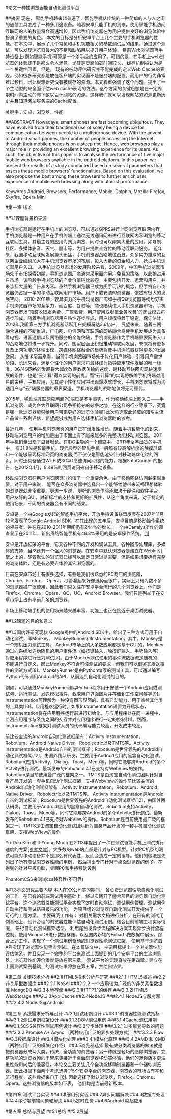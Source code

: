 
#论文一种性浏览器能自动化测试平台


##摘要
现在， 智能手机越来越普遍了，智能手机从传统的一种简单的人与人之间的通信工具变成了一种多用途设备。随着安卓只能手机的到来，使用智能手机访问互联网的人的数量将会高速增长。因此手机浏览器在为用户提供良好的浏览体验中扮演了重要的角色。
本文的目标是分析安卓平台上几个主要的手机浏览器的性能。在本文中，展示了几个常见和手机功能相关的参数测试后的结果。通过这个测试，可以发现浏览器最大的不足和缺陷用以提升用户体验。
目前Web浏览器再手持设备上(例如智能手机)可算是一个杀手级的应用了。可惜的是，在手机上web浏览器的体验却不是那么令人满意。尤其是页面加载时间较长， 缓存机制被认为是一个关键性因素。但是， 现有的被动评估研究并不能完成的定义Web Cache的表现。例如很多研究都是放在客户端的实现而不是服务端的配置。而用户的行为非常难以预料，因此很难研究没有被缓存的资源。本文着重强调了这个问题。提出了一个主动型的来全面评估web cache表现的方法。这个方案的关键思想是在一定周期时间内主动的爬下数以百计网站的资源。这样我们就可以发现网站的资源更新历史并且知道网站服务端的Cache配置。


关键字：安卓，浏览器，性能

##ABSTRACT
Nowadays, smart phones are fast becoming ubiquitous. They have evolved from their traditional use of solely being a device for communication between people to a multipurpose device. With the advent of Android smart phones, the number of people accessing the Internet through their mobile phones is on a steep rise. Hence, web browsers play a major role in providing an excellent browsing experience for its users. As such, the objective of this paper is to analyse the performance of five major mobile web browsers available in the android platform. In this paper, we present the results of a study conducted based on several parameters that assess these mobile browsers’ functionalities. Based on this evaluation, we also propose the best among these browsers to further enrich user experience of mobile web browsing along with utmost performance.

Keywords
Android, Browsers, Performance, Mobile, Dolphin, Mozilla Firefox, Skyfire, Opera Mini


#第一章 绪论


##1.1课题背景和来源

手机浏览器是运行在手机上的浏览器，可以通过GPRS进行上网浏览互联网内容。手机浏览器是一种用户在手机终端上通过无线通讯网络进行互联网内容浏览的移动互联网工具，其最主要的应用为网页浏览，同时也可以聚集大量的应用，如导航、社区、多媒体影音、天气、股市等，为用户提供全方位的移动互联网服务。
近年来，我国移动互联网发展势头迅猛，手机浏览器战略地位凸显，众多实力雄厚的互联网企业纷纷加大在手机浏览器市场的布局，投入大量的资金和人力，抢占手机浏览器用户入口。
从手机浏览器市场的发展阶段来看，2009年，中国手机浏览器市场处于市场探索初期，手机浏览器厂商通常采用面向用户免费的策略，以此抢占用户市场。该阶段手机浏览器的产业价值链比较短，主要包括开发、运营和用户，并未涉及大量的广告和内容。虽然手机浏览器已成为炙手可热的概念，但手机自带浏览器仍占据一半的移动互联网用户市场。用户下载安装的浏览器，依然有很大的发展空间。
2010-2011年，较具实力的手机浏览器厂商如手机QQ浏览器等纷纷夯实手机浏览器市场的竞争力，而百度、谷歌等厂商也陆续进入手机浏览器市场。手机浏览器市场“预装收取服务费、广告收费、用户使用或增值业务收费”的商业模式将逐步形成。随着手机浏览器用户粘性逐步养成，用户规模将趋于稳定，保守估计，2012年我国第三方手机浏览器活跃用户规模将达3.6亿户。
展望未来，随着三网融合进程的不断推进，广电网、电信网和互联网的网络融合将使手机发展成为具备看电视、语音通信以及网络服务的全能终端，手机浏览器作为手机端重要网络入口的战略地位将进一步提升。同时，国家层面正积极推动物联网发展，未来将有更多具备上网功能的终端出现，跨媒体网络融合的趋势将使手机浏览器获得更多的发展空间。
从技术层面来看，当前手机浏览器市场处于优化用户体验、引导用户需求阶段，长远来看，满足个性化的用户需求将最终成为指导应用软件发展的唯一标准。3G/4G网络的发展将大幅度改善数据传输的速度，是移动互联网实现快速发展的条件，也是“云计算”得以实现的前提。而“云计算”的实现将解除手机终端对用户的束缚，手机应用，尤其是个性化应用将出现爆发式增长，手机浏览器将成为沟通用户与“云”端服务器的重要渠道，手机浏览器的战略地位将无可替代。

2015年，移动端互联网应用超PC端已是不争事实，作为移动终端上网入口——手机浏览器，成为各大互联网公司争相抢夺的必争之地。在这样的行业背景下，究竟是哪一款浏览器能够给用户带来更好的浏览体验呢?此次将选取此领域的知名主流产品做一系列评估，希望能够成为用户选择手机浏览器时的参考。


最近几年， 使用手机浏览网页的用户正在爆发性增长。随着手机智能化的到来，移动端浏览用户的增加是由于市面上有了越来越多的完整功能移动浏览器。 2011年手机销量出现了显著增长。在IDC主导的一个调查中， 2011年全年出货的手机中， 有31.8%是智能手机。现代典型的智能手机一般都有较高解析度的触摸屏幕和一个能够呈现标准网页的浏览器,而不仅仅是智能渲染针对移动端优化过的网页。同时还具备通过Wi-Fi或3G4G高速访问网络的能力，根据SataCounter的报告，在2012年1月，8.49%的网页访问来自于移动设备。

移动端浏览器在用户浏览网页时扮演了一个重要角色，由于移动网络访问越来越重要，对于用户来说， 能否在众多浏览器中选择出一个能够给他带来流畅理想体验的浏览器就非常重要。更进一步说， 更好的浏览体验还取决于硬件和软件平台，用户友好的GUI，对新标准的支持和更好的扩展性，从这个角度来说，对于特定的使用场景，不同的浏览器会有不同的结果。

安卓是一个由Google发起的智能手机平台，开放手持设备联盟发表在2007年11月12号发表了Google Android SDK，在其出现的五年后，安卓目前是移动操作系统的领导者，并在在2010-2011年期间仍有244%的增长。一个由Canalys所作的调查显示在2011年，新出货的智能手机有48.8%采用的是安卓操作系统。[[1]](Global%20mobile%20statistics%202012:%20all%20quality%20mobile%20marketing%20research,%20mobile%20Web%20stats,%20ad%20revenue,usage,trends,%20http://mobithinking.com/mobile-marketing-%20tools/latest-mobile-stats%20Last%20accessed%20on%208th%20April%202012)

安卓是开放框架的平台，它又各种不同的开发和调试工具，各种图形处理库，多媒体的支持，当然还有一个强大的浏览器。在安卓中默认浏览器是建立在Webkit引擎之上的，尽管默认的浏览器已经可以满足日常浏览需要，但是如果想要拥有完整的浏览体验，还是有必要去体验其它浏览器的。

目前在安卓市场上有很多选择，有些是我们很熟悉的PC商店的浏览器，Chrome，Firefox， Opera。尽管看起来好像选择面很广，实际上只有为数不多的浏览器被广泛使用，因此我们只关注在安卓平台流行的几个浏览器上，他们是 Firefox，Chrome，Opera，QQ，UC，Android Browser。我们只是列举了在安卓市场上占有率前几名的浏览器。


市场上移动端手机的使用场景越来越丰富，功能上也正在接近于桌面浏览器。



##1.2课题的目的和意义


##1.3国内外研究现状
Google提供的Android SDK中，给出了三种方式可用于自动化测试，即Monkey、
MonkeyRunner和Instrumentation。其中，Monkey是一个随机压力测试工具。
Android市场上的大多数应用都是基于GUI的，Monkey通过向系统发送伪随机的用户事件流（如按键输入、触摸屏输入、手势输入等），对应用程序进行压力测试[7]。由于Monkey测试使用的事件流数据流是随机的，不能进行自定义，因此Monkey不符合可控测试的要求，但我们可以借鉴其发送事件的测试方式[8]。MonkeyRunner是由Python编写的测试工具，可以通过编写Python代码调用Android的API，从而达到自动化测试的目的。

例如，可以通过MonkeyRunner编写Python程序用于安装一个Android应用或测试包、运行测试、发送模拟事件、截取用户界面图片并存储到工作空间等等[9]。Instrumentation可理解为一种没有图形界面的、具有启动能力、用于监控其他类的工具类[10]。应用程序运行时，如果Instrumentation设置为开启状态，Instrumentation将在应用程序运行前进行初始化，与应用程序处在同一进程中，监测应用程序与系统之间的交互并对应用程序进行一定的控制[11]。然而，Instrumentation框架对测试人员的代码编写能力较高，开发成本较高。

前比较主流的Android自动化测试框架有：Activity Instrumentation，Robotium，Android  Native  Driver，Robolectric以及TMTS等。Activity  Instrumentation是Android自带的测试框架；Robotium是世界领先的Android自动化测试框架[12]，由国外团队研发，主要用于Android应用的黑盒自动化测试，Roboitum支持Activity，Dialog，Toast，Menu等，同时它能够跨Android的多个Actvity进行测试。最新发布的Robotium  4.1已支持对WebView的操作。Robotium是目前使用最广泛的框架之一。TMTS是由淘宝自动化测试团队针对自身产品开发的一套手机自动化测试框架，支持WebView的操作前比较主流的Android自动化测试框架有：Activity Instrumentation，Robotium，Android  Native  Driver，Robolectric以及TMTS等。
Activity  Instrumentation是Android自带的测试框架；Robotium是世界领先的Android自动化测试框架[12]，由国外团队研发，主要用于Android应用的黑盒自动化测试，Roboitum支持Activity，Dialog，Toast，Menu等，同时它能够跨Android的多个Actvity进行测试。最新发布的Robotium  4.1已支持对WebView的操作。Robotium是目前使用最广泛的框架之一。TMTS是由淘宝自动化测试团队针对自身产品开发的一套手机自动化测试框架，支持WebView的操作


Yu-Doo Kim 和 Il-Young Moon 在2013年提出了一种在测试智能手机上测试执行速度的方案[[参考文献]](Performance%20Analysis%20of%20Web-browsing%20Speed%20in%20Smart%20Mobile%20Devices)。大多数的web站点都是针对与PC机型。针对PC机型的测试可能对移动设备并不是那么有代表性，反而会造成一定的误导。他们的做法是先列出了所有测试浏览器性能的用例， 然后排出专门针对于桌面浏览器的例子。在得到的针对平板电脑，桌面PC和手持移动设别


PhantomCSS来测试css兼容性(不可靠)


##1.3本文研究主要内容
本人在XX公司实习期间， 曾负责浏览器性能自动化测试的工作。在已有的前端测试用例基础上，经过实践开了适合项目的浏览器自动化测试平台。这个浏览器性能测试平台实现了定时自动测试，测试用例管理，测试用例自动执行和测试结果报告的功能， 为项目组的浏览器自动化测试开发提供了一个可行的工程方案。
主要研究工作有： 对相关需求文档进行分析，在已有的测试用例基础上，设计合理的浏览器性能评估自动化测试用例。结合目前前端工程实际情况， 进行自动化测试框架选型， 利用尾触发异步流程解决方案实现异步执行流程控制。使用MongoDB进行数据存储，以及国内新颖的Echarts做数据中展示。综合上述工作，实现了一个测试用例驱动的浏览器性能测试框架， 使用基于浏览器API实现了浏览器性能黑盒测试。
在本篇论文中， 主要目标提出一个浏览器性能评估体系，并且实现一个完整的平台来测试上面提到的几个安卓平台的主流浏览器。浏览器性能评价维度将放在第三章， 测试平台的实现将放在第四章。建立在上面测试案例基础上的测试结果将放在第五章，并给出结果。

#第二章 关键技术分析
##2.1HTML5技术分析与研究
###2.1.1 HTML5概述
##2.2非关系型数据库
###2.2.1 NoSql
###2.2.2 一个应用较为广泛的的非关系型数据库 MongoDB
##2.3本地存储
###2.3.1HTTP1.1的缓存
###2.3.2HTML5 WebStorage
###2.3.3App Cache
##2.4NodeJS
###2.4.1 NodeJS与服务器
###2.4.2 NodeJS与Android



#第三章 系统需求分析与设计
##3.1测试用例设计
###3.1.1浏览器性能测试指标
###3.1.2测试用例框架设计
###3.1.3DOM测试用例
###3.1.4Cache测试用例
###3.1.5CSS兼容性测试用例设计
##3.2异步处理
###3.2.1 过多嵌套导致的问题
###3.2.2 Promise A+ Async  （两种应用广泛的异步处理方式）
###3.2.3 Flow
##3.3数据库设计
##3.4模块化处理
###3.4.1模块化原理
###3.4.2AMD 和 CMD  （两种应用广泛的模块化介绍）
##3.5浏览器选择
最有效分类浏览器的做法就是把浏览器分成两大类，传统，全功能的浏览器；另一种就是轻巧的迷你浏览器。完整功能的浏览器倾向于带来更接近于桌面浏览器移动端体验，他们的迷你版本更注重性能和向后的兼容性。本论文主要关注几个全功能移动浏览器和一个迷你浏览器。因此根据下面两个考虑选择了5个安卓平台的浏览器，浏览器的市场占有率和流行程度，这些数据来自于 [[6]](Mobile/Tablet%20Browser%20Market%20Share%20http://netmarketshare.com/browser-market-%20share.aspx?qprid=0&qpcustomd=1%20Last%20accessed%20on%2028th%20March%202012). 因此选择了默认浏览器，Firefox，Chrome， Opera。这些浏览器的版本如下表， 他们均是当前最新版本。

#第四章 测试平台实现
##4.1详细用例实现
##4.2异步问题解决
##4.3数据库处理
##4.4移动端前端问题和解决
##4.5定时任务
##4.6Android 唤起应用

#第五章 总结与展望
##5.1总结
##5.2展望










